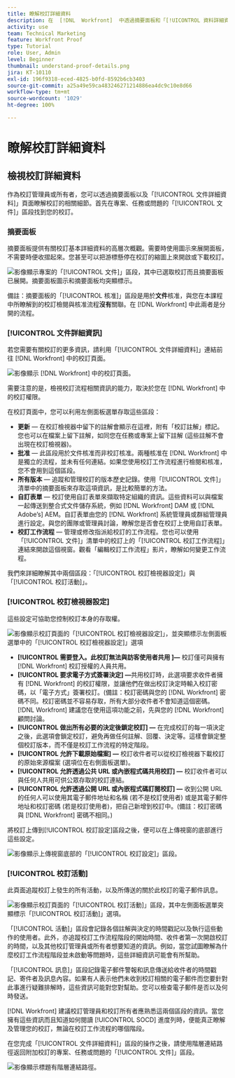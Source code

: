 ```yaml
---
title: 瞭解校訂詳細資料
description: 在  [!DNL  Workfront]  中透過摘要面板和「[!UICONTROL 資料詳細資料]」頁面，深入瞭解校訂的相關細節。
activity: use
team: Technical Marketing
feature: Workfront Proof
type: Tutorial
role: User, Admin
level: Beginner
thumbnail: understand-proof-details.png
jira: KT-10110
exl-id: 196f9318-eced-4825-b0fd-8592b6cb3403
source-git-commit: a25a49e59ca483246271214886ea4dc9c10e8d66
workflow-type: tm+mt
source-wordcount: '1029'
ht-degree: 100%

---
```


# 瞭解校訂詳細資料

## 檢視校訂詳細資料

作為校訂管理員或所有者，您可以透過摘要面板以及「[!UICONTROL 文件詳細資料]」頁面瞭解校訂的相關細節。首先在專案、任務或問題的「[!UICONTROL 文件]」區段找到您的校訂。

### 摘要面板

摘要面板提供有關校訂基本詳細資料的高層次概觀。需要時使用圖示來展開面板，不需要時便收摺起來。您甚至可以把游標懸停在校訂的縮圖上來開啟或下載校訂。

![影像顯示專案的「[!UICONTROL 文件]」區段，其中已選取校訂而且摘要面板已展開。摘要面板圖示和摘要面板均突顯標示。](assets/document-summary.png)

備註：摘要面板的「[!UICONTROL 核准]」區段是用於&#x200B;**文件**&#x200B;核准，與您在本課程中所瞭解到的校訂檢閱與核准流程&#x200B;**沒有**&#x200B;關聯。在 [!DNL Workfront] 中此兩者是分開的流程。

### [!UICONTROL 文件詳細資訊]

若您需要有關校訂的更多資訊，請利用「[!UICONTROL 文件詳細資料]」連結前往 [!DNL Workfront] 中的校訂頁面。

![影像顯示 [!DNL  Workfront] 中的校訂頁面。](assets/document-details.png)

需要注意的是，檢視校訂流程相關資訊的能力，取決於您在 [!DNL Workfront] 中的校訂權限。

在校訂頁面中，您可以利用左側面板選單存取這些區段：

* **更新** — 在校訂檢視器中留下的註解會顯示在這裡，附有「校訂註解」標記。您也可以在檔案上留下註解，如同您在任務或專案上留下註解 (這些註解不會出現在校訂檢視器)。
* **批准** — 此區段用於文件核准而非校訂核准。兩種核准在 [!DNL Workfront] 中是獨立的流程，並未有任何連結。如果您使用校訂工作流程進行檢閱和核准，您不會用到這個區段。
* **所有版本** — 追蹤和管理校訂的版本歷史記錄。使用「[!UICONTROL 文件]」清單中的摘要面板來存取這項資訊，是比較簡單的方法。
* **自訂表單** — 校訂使用自訂表單來擷取特定組織的資訊。這些資料可以與檔案一起傳送到整合式文件儲存系統，例如 [!DNL Workfront] DAM 或 [!DNL Adobe’s] AEM。自訂表單由您的 [!DNL Workfront] 系統管理員或群組管理員進行設定。與您的團隊或管理員討論，瞭解您是否會在校訂上使用自訂表單。
* **校訂工作流程** — 管理或修改指派給校訂的工作流程。您也可以使用「[!UICONTROL 文件]」清單中的校訂上的「[!UICONTROL 校訂工作流程]」連結來開啟這個視窗。觀看「編輯校訂工作流程」影片，瞭解如何變更工作流程。

我們來詳細瞭解其中兩個區段：「[!UICONTROL 校訂檢視器設定]」與「[!UICONTROL 校訂活動]」。

### [!UICONTROL 校訂檢視器設定]

這些設定可協助您控制校訂本身的存取權。

![影像顯示校訂頁面的「[!UICONTROL 校訂檢視器設定]」，並突顯標示左側面板選單中的「[!UICONTROL 校訂檢視器設定]」選項](assets/proofing-settings-on-details-page.png)

* **[!UICONTROL 需要登入。此校訂無法與訪客使用者共用 ]—** 校訂僅可與擁有 [!DNL Workfront] 校訂授權的人員共用。
* **[!UICONTROL 要求電子方式簽署決定] —**&#x200B;共用校訂時，此選項要求收件者擁有 [!DNL Workfront] 的校訂權限，並讓他們在做出校訂決定時輸入校訂密碼，以「電子方式」簽署校訂。(備註：校訂密碼與您的 [!DNL Workfront] 密碼不同。校訂密碼並不容易存取，所有大部分收件者不會知道這個密碼。[!DNL Workfront] 建議您在使用這項功能之前，先與您的 [!DNL Workfront] 顧問討論。
* **[!UICONTROL 做出所有必要的決定後鎖定校訂] —** 在完成校訂的每一項決定之後，此選項會鎖定校訂，避免再做任何註解、回覆、決定等。這樣會鎖定整個校訂版本，而不僅是校訂工作流程的特定階段。
* **[!UICONTROL 允許下載原始檔案] —** 校訂收件者可以從校訂檢視器下載校訂的原始來源檔案 (選項位在右側面板選單)。
* **[!UICONTROL 允許透過公共 URL 或內嵌程式碼共用校訂] —** 校訂收件者可以與任何人共用可供公眾存取的校訂連結。
* **[!UICONTROL 允許透過公開 URL 或內嵌程式碼訂閱校訂] —** 收到公開 URL 的任何人可以使用其電子郵件地址和名稱 (若不是校訂使用者) 或是其電子郵件地址和校訂密碼 (若是校訂使用者)，把自己新增到校訂中。(備註：校訂密碼與 [!DNL Workfront] 密碼不相同。)

將校訂上傳到[!UICONTROL 校訂設定]區段之後，便可以在上傳視窗的底部進行這些設定。

![影像顯示上傳視窗底部的「[!UICONTROL 校訂設定]」區段。](assets/proof-settings-on-upload-page.png)

### [!UICONTROL 校訂活動]

此頁面追蹤校訂上發生的所有活動，以及所傳送的關於此校訂的電子郵件訊息。

![影像顯示校訂頁面的「[!UICONTROL 校訂活動]」區段，其中左側面板選單突顯標示「[!UICONTROL 校訂活動]」選項。](assets/proofing-activity-in-details.png)

「[!UICONTROL 活動]」區段會記錄各個註解與決定的時間戳記以及執行這些動作的使用者。此外，亦追蹤校訂工作流程階段的開始時間、收件者第一次開啟校訂的時間，以及其他校訂管理員或所有者想要知道的資訊。例如，當您試圖瞭解為什麼校訂工作流程階段並未啟動等問題時，這些詳細資訊可能會有所幫助。

「[!UICONTROL 訊息]」區段記錄電子郵件警報和訊息傳送給收件者的時間戳記、寄件者及訊息內容。如果有人表示他們未收到校訂相關的電子郵件而您要針對此事進行疑難排解時，這些資訊可能對您對幫助。您可以檢查電子郵件是否以及何時發送。

[!DNL Workfront] 建議校訂管理員和校訂所有者應熟悉這兩個區段的資訊。當您擁有這些資訊而且知道如何閱讀 [!UICONTROL SOCD] 進度列時，便能真正瞭解及管理您的校訂，無論在校訂工作流程的哪個階段。

在您完成「[!UICONTROL 文件詳細資料]」區段的操作之後，請使用階層連結路徑返回附加校訂的專案、任務或問題的「[!UICONTROL 文件]」區段。

![影像顯示標題有階層連結路徑。](assets/proof-breadcrumb.png)

<!--
#### Learn more
* [!UICONTROL Document details] overview
* Add a custom form to a document
* Request document approvals
* Summary for documents overview
* View activity on a proof within [!DNL Workfront]
-->
